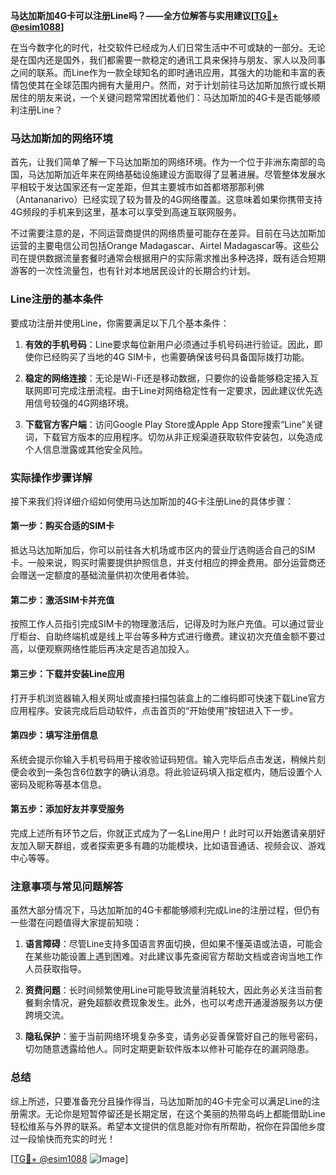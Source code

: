 **马达加斯加4G卡可以注册Line吗？——全方位解答与实用建议[[TG💪+ @esim1088](https://t.me/s/esim1088)]**

在当今数字化的时代，社交软件已经成为人们日常生活中不可或缺的一部分。无论是在国内还是国外，我们都需要一款稳定的通讯工具来保持与朋友、家人以及同事之间的联系。而Line作为一款全球知名的即时通讯应用，其强大的功能和丰富的表情包使其在全球范围内拥有大量用户。然而，对于计划前往马达加斯加旅行或长期居住的朋友来说，一个关键问题常常困扰着他们：马达加斯加的4G卡是否能够顺利注册Line？

### 马达加斯加的网络环境

首先，让我们简单了解一下马达加斯加的网络环境。作为一个位于非洲东南部的岛国，马达加斯加近年来在网络基础设施建设方面取得了显著进展。尽管整体发展水平相较于发达国家还有一定差距，但其主要城市如首都塔那那利佛（Antananarivo）已经实现了较为普及的4G网络覆盖。这意味着如果你携带支持4G频段的手机来到这里，基本可以享受到高速互联网服务。

不过需要注意的是，不同运营商提供的网络质量可能存在差异。目前在马达加斯加运营的主要电信公司包括Orange Madagascar、Airtel Madagascar等。这些公司在提供数据流量套餐时通常会根据用户的实际需求推出多种选择，既有适合短期游客的一次性流量包，也有针对本地居民设计的长期合约计划。

### Line注册的基本条件

要成功注册并使用Line，你需要满足以下几个基本条件：

1. **有效的手机号码**：Line要求每位新用户必须通过手机号码进行验证。因此，即使你已经购买了当地的4G SIM卡，也需要确保该号码具备国际拨打功能。
   
2. **稳定的网络连接**：无论是Wi-Fi还是移动数据，只要你的设备能够稳定接入互联网即可完成注册流程。由于Line对网络稳定性有一定要求，因此建议优先选用信号较强的4G网络环境。

3. **下载官方客户端**：访问Google Play Store或Apple App Store搜索“Line”关键词，下载官方版本的应用程序。切勿从非正规渠道获取软件安装包，以免造成个人信息泄露或其他安全风险。

### 实际操作步骤详解

接下来我们将详细介绍如何使用马达加斯加的4G卡注册Line的具体步骤：

#### 第一步：购买合适的SIM卡
抵达马达加斯加后，你可以前往各大机场或市区内的营业厅选购适合自己的SIM卡。一般来说，购买时需要提供护照信息，并支付相应的押金费用。部分运营商还会赠送一定额度的基础流量供初次使用者体验。

#### 第二步：激活SIM卡并充值
按照工作人员指引完成SIM卡的物理激活后，记得及时为账户充值。可以通过营业厅柜台、自助终端机或是线上平台等多种方式进行缴费。建议初次充值金额不要过高，以便观察网络性能后再决定是否追加投入。

#### 第三步：下载并安装Line应用
打开手机浏览器输入相关网址或直接扫描包装盒上的二维码即可快速下载Line官方应用程序。安装完成后启动软件，点击首页的“开始使用”按钮进入下一步。

#### 第四步：填写注册信息
系统会提示你输入手机号码用于接收验证码短信。输入完毕后点击发送，稍候片刻便会收到一条包含6位数字的确认消息。将此验证码填入指定框内，随后设置个人密码及昵称等基本信息。

#### 第五步：添加好友并享受服务
完成上述所有环节之后，你就正式成为了一名Line用户！此时可以开始邀请亲朋好友加入聊天群组，或者探索更多有趣的功能模块，比如语音通话、视频会议、游戏中心等等。

### 注意事项与常见问题解答

虽然大部分情况下，马达加斯加的4G卡都能够顺利完成Line的注册过程，但仍有一些潜在问题值得大家提前知晓：

1. **语言障碍**：尽管Line支持多国语言界面切换，但如果不懂英语或法语，可能会在某些功能设置上遇到困难。对此建议事先查阅官方帮助文档或咨询当地工作人员获取指导。

2. **资费问题**：长时间频繁使用Line可能导致流量消耗较大，因此务必关注当前套餐剩余情况，避免超额收费现象发生。此外，也可以考虑开通漫游服务以方便跨境交流。

3. **隐私保护**：鉴于当前网络环境复杂多变，请务必妥善保管好自己的账号密码，切勿随意透露给他人。同时定期更新软件版本以修补可能存在的漏洞隐患。

### 总结

综上所述，只要准备充分且操作得当，马达加斯加的4G卡完全可以满足Line的注册需求。无论你是短暂停留还是长期定居，在这个美丽的热带岛屿上都能借助Line轻松维系与外界的联系。希望本文提供的信息能对你有所帮助，祝你在异国他乡度过一段愉快而充实的时光！

[[TG💪+ @esim1088](https://t.me/s/esim1088) ![Image](https://i.postimg.cc/4NQfJmqS/Snipaste-2025-05-13-00-14-12.png)]